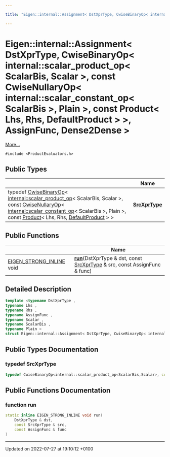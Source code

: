 ```yaml
---

title: "Eigen::internal::Assignment< DstXprType, CwiseBinaryOp< internal::scalar_product_op< ScalarBis, Scalar >, const CwiseNullaryOp< internal::scalar_constant_op< ScalarBis >, Plain >, const Product< Lhs, Rhs, DefaultProduct > >, AssignFunc, Dense2Dense >"

---
```


# Eigen::internal::Assignment< DstXprType, CwiseBinaryOp< internal::scalar_product_op< ScalarBis, Scalar >, const CwiseNullaryOp< internal::scalar_constant_op< ScalarBis >, Plain >, const Product< Lhs, Rhs, DefaultProduct > >, AssignFunc, Dense2Dense >



 [More...](#detailed-description)


`#include <ProductEvaluators.h>`

## Public Types

|                | Name           |
| -------------- | -------------- |
| typedef <a href="http://example.org/classes/classeigen_1_1cwisebinaryop/">CwiseBinaryOp</a>< <a href="http://example.org/classes/structeigen_1_1internal_1_1scalar__product__op/">internal::scalar_product_op</a>< ScalarBis, Scalar >, const <a href="http://example.org/classes/classeigen_1_1cwisenullaryop/">CwiseNullaryOp</a>< <a href="http://example.org/classes/structeigen_1_1internal_1_1scalar__constant__op/">internal::scalar_constant_op</a>< ScalarBis >, Plain >, const <a href="http://example.org/classes/classeigen_1_1product/">Product</a>< Lhs, Rhs, <a href="http://example.org/namespaces/namespaceeigen/#enumvalue-defaultproduct">DefaultProduct</a> > > | **[SrcXprType](http://example.org/classes/structeigen_1_1internal_1_1assignment_3_01dstxprtype_00_01cwisebinaryop_3_01internal_1_1scalar__cd3c7eb5cdd76e3762fda411afd41310/#typedef-srcxprtype)**  |

## Public Functions

|                | Name           |
| -------------- | -------------- |
| <a href="http://example.org/files/macros_8h/#define-eigen-strong-inline">EIGEN_STRONG_INLINE</a> void | **[run](http://example.org/classes/structeigen_1_1internal_1_1assignment_3_01dstxprtype_00_01cwisebinaryop_3_01internal_1_1scalar__cd3c7eb5cdd76e3762fda411afd41310/#function-run)**(DstXprType & dst, const <a href="http://example.org/classes/structeigen_1_1internal_1_1assignment_3_01dstxprtype_00_01cwisebinaryop_3_01internal_1_1scalar__cd3c7eb5cdd76e3762fda411afd41310/#typedef-srcxprtype">SrcXprType</a> & src, const AssignFunc & func) |

## Detailed Description

```cpp
template <typename DstXprType ,
typename Lhs ,
typename Rhs ,
typename AssignFunc ,
typename Scalar ,
typename ScalarBis ,
typename Plain >
struct Eigen::internal::Assignment< DstXprType, CwiseBinaryOp< internal::scalar_product_op< ScalarBis, Scalar >, const CwiseNullaryOp< internal::scalar_constant_op< ScalarBis >, Plain >, const Product< Lhs, Rhs, DefaultProduct > >, AssignFunc, Dense2Dense >;
```

## Public Types Documentation

### typedef SrcXprType

```cpp
typedef CwiseBinaryOp<internal::scalar_product_op<ScalarBis,Scalar>, const CwiseNullaryOp<internal::scalar_constant_op<ScalarBis>,Plain>, const Product<Lhs,Rhs,DefaultProduct> > Eigen::internal::Assignment< DstXprType, CwiseBinaryOp< internal::scalar_product_op< ScalarBis, Scalar >, const CwiseNullaryOp< internal::scalar_constant_op< ScalarBis >, Plain >, const Product< Lhs, Rhs, DefaultProduct > >, AssignFunc, Dense2Dense >::SrcXprType;
```


## Public Functions Documentation

### function run

```cpp
static inline EIGEN_STRONG_INLINE void run(
    DstXprType & dst,
    const SrcXprType & src,
    const AssignFunc & func
)
```


-------------------------------

Updated on 2022-07-27 at 19:10:12 +0100